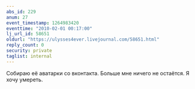 ```yaml
---
abs_id: 229
anum: 27
event_timestamp: 1264983420
eventtime: "2010-02-01 00:17:00"
lj_url_id: 58651
oldurl: "https://ulysses4ever.livejournal.com/58651.html"
reply_count: 0
security: private
taglist: internal
---
```


Собираю её аватарки со вконтакта. Больше мне ничего не остаётся. Я хочу
умереть.

